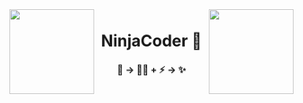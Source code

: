 <img align="right" height="150px" src="https://i.pinimg.com/originals/be/7d/ca/be7dcacf1cbd3bde8a1b41a66206646d.gif">
<img align="left" height="150px" src="https://cdnb.artstation.com/p/assets/images/images/010/807/499/original/dimka-sokolov-skull-2.gif">
<h1 align="center">NinjaCoder 🐉</h1>
<h3 align="center">🧐 -> 👨‍💻  + ⚡️ -> ✨</h3>
